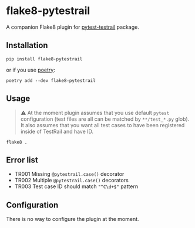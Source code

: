 # flake8-pytestrail

A companion Flake8 plugin for [pytest-testrail](https://github.com/allankp/pytest-testrail) package.

## Installation

```
pip install flake8-pytestrail
```

or if you use [poetry](https://python-poetry.org/):

```
poetry add --dev flake8-pytestrail
```

## Usage

> ⚠️ At the moment plugin assumes that you use
> default `pytest` configuration (test files
> are all can be matched by `**/test_*.py` glob).
> It also assumes that you want all test cases to have
> been registered inside of TestRail and have ID.

```
flake8 .
```

## Error list

* TR001 Missing `@pytestrail.case()` decorator
* TR002 Multiple `@pytestrail.case()` decorators
* TR003 Test case ID should match `"^C\d+$"` pattern

## Configuration

There is no way to configure the plugin at the moment.
